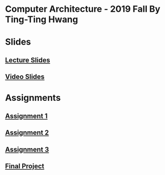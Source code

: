 # Computer Architecture - 2019 Fall By Ting-Ting Hwang

# Slides

## [Lecture Slides](./lecture_slides/)

## [Video Slides](./video_slides/)

# Assignments 

## [Assignment 1](./assignment1/)

## [Assignment 2](./assignment2/)

## [Assignment 3](./assignment3/)

## [Final Project](./final_project/)